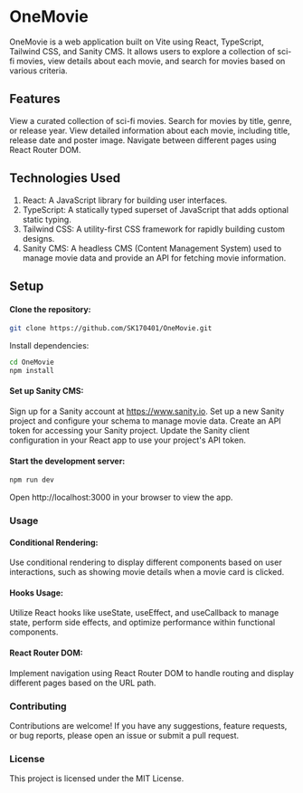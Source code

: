 # OneMovie
OneMovie is a web application built on Vite using React, TypeScript, Tailwind CSS, and Sanity CMS. It allows users to explore a collection of sci-fi movies, view details about each movie, and search for movies based on various criteria.

## Features
View a curated collection of sci-fi movies.
Search for movies by title, genre, or release year.
View detailed information about each movie, including title, release date and poster image.
Navigate between different pages using React Router DOM.
## Technologies Used
1. React: A JavaScript library for building user interfaces.
2. TypeScript: A statically typed superset of JavaScript that adds optional static typing.
3. Tailwind CSS: A utility-first CSS framework for rapidly building custom designs.
4. Sanity CMS: A headless CMS (Content Management System) used to manage movie data and provide an API for fetching movie information.

## Setup
#### Clone the repository:
```bash
git clone https://github.com/SK170401/OneMovie.git
```
Install dependencies:
``` bash
cd OneMovie
npm install
```
#### Set up Sanity CMS:
Sign up for a Sanity account at https://www.sanity.io.
Set up a new Sanity project and configure your schema to manage movie data.
Create an API token for accessing your Sanity project.
Update the Sanity client configuration in your React app to use your project's API token.

#### Start the development server:
```bash
npm run dev
```
Open http://localhost:3000 in your browser to view the app.

### Usage
#### Conditional Rendering:
Use conditional rendering to display different components based on user interactions, such as showing movie details when a movie card is clicked.

#### Hooks Usage:
Utilize React hooks like useState, useEffect, and useCallback to manage state, perform side effects, and optimize performance within functional components.

#### React Router DOM:
Implement navigation using React Router DOM to handle routing and display different pages based on the URL path.

### Contributing
Contributions are welcome! If you have any suggestions, feature requests, or bug reports, please open an issue or submit a pull request.

### License
This project is licensed under the MIT License.